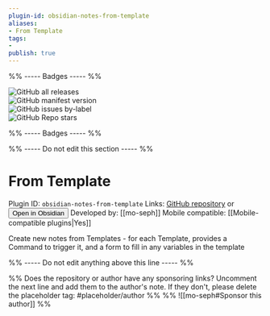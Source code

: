 ```yaml
---
plugin-id: obsidian-notes-from-template
aliases:
- From Template
tags: 
- 
publish: true
---
```


%% ----- Badges ----- %%

![GitHub all releases](https://img.shields.io/github/downloads/mo-seph/obsidian-note-from-template/total?color=573E7A&logo=github&style=for-the-badge)   
![GitHub manifest version](https://img.shields.io/github/manifest-json/v/mo-seph/obsidian-note-from-template?color=573E7A&logo=github&style=for-the-badge)   
![GitHub issues by-label](https://img.shields.io/github/issues/mo-seph/obsidian-note-from-template/help%20wanted?color=573E7A&logo=github&style=for-the-badge)   
![GitHub Repo stars](https://img.shields.io/github/stars/mo-seph/obsidian-note-from-template?color=573E7A&logo=github&style=for-the-badge)

%% ----- Badges ----- %%

%% ----- Do not edit this section ----- %%

# From Template

Plugin ID: `obsidian-notes-from-template`
Links: [GitHub repository](https://github.com/mo-seph/obsidian-note-from-template) or [<button id=HH>Open in Obsidian</button>](obsidian://goto-plugin?id=obsidian-notes-from-template)
Developed by: [[mo-seph]]
Mobile compatible: [[Mobile-compatible plugins|Yes]]

Create new notes from Templates - for each Template, provides a Command to trigger it, and a form to fill in any variables in the template

%% ----- Do not edit anything above this line ----- %% 

%% Does the repository or author have any sponsoring links? Uncomment the next line and add them to the author's note. If they don't, please delete the placeholder tag: #placeholder/author %%
%% ![[mo-seph#Sponsor this author]] %%
